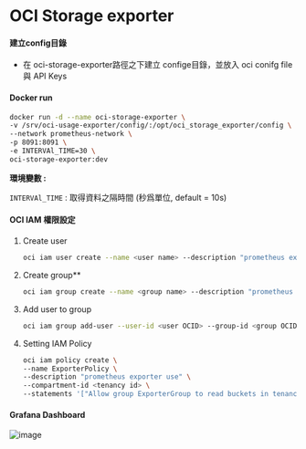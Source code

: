 # OCI Storage exporter

#### 建立config目錄

* 在 oci-storage-exporter路徑之下建立 confige目錄，並放入 oci conifg file與 API Keys



#### Docker run

```bash
docker run -d --name oci-storage-exporter \
-v /srv/oci-usage-exporter/config/:/opt/oci_storage_exporter/config \
--network prometheus-network \
-p 8091:8091 \
-e INTERVAl_TIME=30 \
oci-storage-exporter:dev
```



**環境變數 :**

``INTERVAl_TIME`` : 取得資料之隔時間 (秒爲單位, default = 10s)


#### OCI IAM 權限設定

1. Create user
    ```bash
    oci iam user create --name <user name> --description "prometheus exporter use"
    ```

2. Create group**
   ```bash
   oci iam group create --name <group name> --description "prometheus exporter use"
   ```
   
3. Add user to group
   ```bash
   oci iam group add-user --user-id <user OCID> --group-id <group OCID>
   ```

4. Setting IAM  Policy

   ```bash
   oci iam policy create \
   --name ExporterPolicy \
   --description "prometheus exporter use" \
   --compartment-id <tenancy id> \
   --statements '["Allow group ExporterGroup to read buckets in tenancy","Allow group ExporterGroup to inspect volume in tenancy"]'
   ```
#### Grafana Dashboard 
![image](https://github.com/boking7614/oci-storage-exporter_public/blob/main/images/image_1.png)
